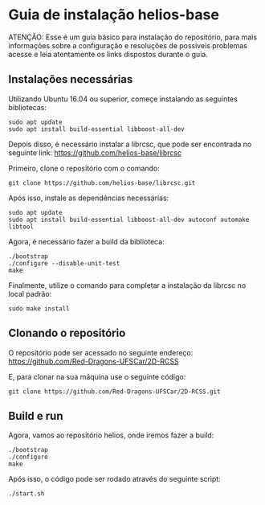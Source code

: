 # Guia de instalação helios-base

ATENÇÃO: Esse é um guia básico para instalação do repositório, para mais informações sobre a configuração e resoluções de possíveis problemas acesse e leia atentamente os links dispostos durante o guia.

## Instalações necessárias

Utilizando Ubuntu 16.04 ou superior, começe instalando as seguintes bibliotecas:

```
sudo apt update
sudo apt install build-essential libboost-all-dev
```

Depois disso, é necessário instalar a librcsc, que pode ser encontrada no seguinte link: https://github.com/helios-base/librcsc

Primeiro, clone o repositório com o comando:

```
git clone https://github.com/helios-base/librcsc.git
```

Após isso, instale as dependências necessárias:

```
sudo apt update
sudo apt install build-essential libboost-all-dev autoconf automake libtool
```

Agora, é necessário fazer a build da biblioteca:

```
./bootstrap
./configure --disable-unit-test
make
```

Finalmente, utilize o comando para completar a instalação da librcsc no local padrão:

```
sudo make install
```

## Clonando o repositório

O repositório pode ser acessado no seguinte endereço: https://github.com/Red-Dragons-UFSCar/2D-RCSS

E, para clonar na sua máquina use o seguinte código:

```
git clone https://github.com/Red-Dragons-UFSCar/2D-RCSS.git
```

## Build e run

Agora, vamos ao repositório helios, onde iremos fazer a build:

```
./bootstrap
./configure
make
```

Após isso, o código pode ser rodado através do seguinte script:

```
./start.sh
```